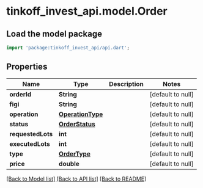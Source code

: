 # tinkoff_invest_api.model.Order

## Load the model package
```dart
import 'package:tinkoff_invest_api/api.dart';
```

## Properties
Name | Type | Description | Notes
------------ | ------------- | ------------- | -------------
**orderId** | **String** |  | [default to null]
**figi** | **String** |  | [default to null]
**operation** | [**OperationType**](OperationType.md) |  | [default to null]
**status** | [**OrderStatus**](OrderStatus.md) |  | [default to null]
**requestedLots** | **int** |  | [default to null]
**executedLots** | **int** |  | [default to null]
**type** | [**OrderType**](OrderType.md) |  | [default to null]
**price** | **double** |  | [default to null]

[[Back to Model list]](../README.md#documentation-for-models) [[Back to API list]](../README.md#documentation-for-api-endpoints) [[Back to README]](../README.md)


